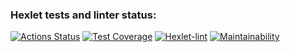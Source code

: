 ### Hexlet tests and linter status:
[![Actions Status](https://github.com/ogzakharoza/python-project-lvl1/workflows/hexlet-check/badge.svg)](https://github.com/ogzakharoza/python-project-lvl1/actions)
[![Test Coverage](https://api.codeclimate.com/v1/badges/531f4431fb212e530a93/test_coverage)](https://codeclimate.com/github/ogzakharoza/python-project-lvl1/test_coverage)
[![Hexlet-lint](https://github.com/ogzakharoza/python-project-lvl1/actions/workflows/hexlet-lint.yml/badge.svg?branch=ogzakharoza)](https://github.com/ogzakharoza/python-project-lvl1/actions/workflows/hexlet-lint.yml)
[![Maintainability](https://api.codeclimate.com/v1/badges/531f4431fb212e530a93/maintainability)](https://codeclimate.com/github/ogzakharoza/python-project-lvl1/maintainability)
